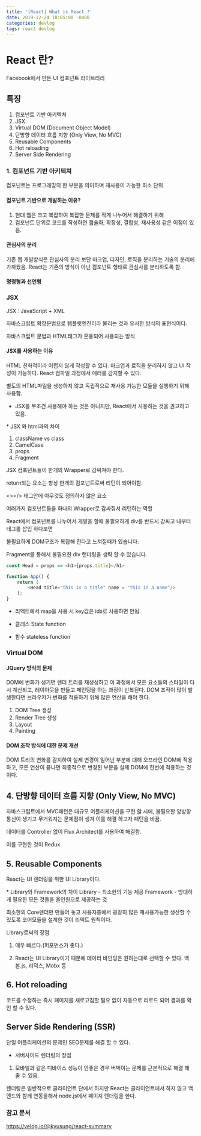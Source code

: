 ```yaml
---
title: '[React] What is React ?'
date: 2019-12-24 18:05:00 -0400
categories: devlog
tags: react devlog
---
```


# React 란?

Facebook에서 만든 UI 컴포넌트 라이브러리

## 특징

1. 컴포넌트 기반 아키텍쳐
2. JSX
3. Virtual DOM (Document Object Model)
4. 단방향 데이터 흐름 지향 (Only View, No MVC)
5. Reusable Components
6. Hot reloading
7. Server Side Rendering


### 1. 컴포넌트 기반 아키텍쳐

컴포넌트는 프로그래밍의 한 부분을 의미하며 재사용이 가능한 최소 단위

#### 컴포넌트 기반으로 개발하는 이유?

1. 현대 웹은 크고 복잡하여 복잡한 문제를 작게 나누어서 해결하기 위해
2. 컴포넌트 단위로 코드를 작성하면 캡슐화, 확장성, 결합성, 재사용성 같은 이점이 있음.

#### 관심사의 분리

기존 웹 개발방식은 관심사의 분리 보단 마크업, 디자인, 로직을 분리하는 기술의 분리에 가까웠음. React는 기존의 방식이 아닌 컴포넌트 형태로 관심사를 분리하도록 함.

#### 명령형과 선언형

### JSX

JSX : JavaScript + XML

자바스크립트 확장문법으로 템플릿엔진이라 불리는 것과 유사한 방식의 표현식이다. 

자바스크립트 문법과 HTML태그가 혼용되어 사용되는 방식

#### JSX를 사용하는 이유
HTML 친화적이라 어렵지 않게 작성할 수 있다. 마크업과 로직을 분리하지 않고 UI 작성이 가능하다. React 컴파일 과정에서 에러를 감지할 수 있다.

별도의 HTML파일을 생성하지 않고 독립적으로 재사용 가능한 모듈을 실행하기 위해 사용함.

- JSX를 무조건 사용해야 하는 것은 아니지만, React에서 사용하는 것을 권고하고 있음.

\* JSX 와 html과의 차이
1. className vs class 
2. CamelCase
3. props
4. Fragment 

JSX 컴포넌트들이 한개의 Wrapper로 감싸져야 한다.

return되는 요소는 항상 한개의 컴포넌트로써 리턴이 되어야함.

<></> 태그안에 아무것도 정의하지 않은 요소 

여러가지 컴포넌트들을 하나의 Wrapper로 감싸줘서 리턴하는 역할

React에서 컴포넌트를 나누어서 개발을 할때 불필요하게 div를 반드시 감싸고 내부터 태그를 삽입 하다보면 

불필요하게 DOM구조가 복잡해 진다고 느껴질때가 있습니다.

Fragment를 통해서 불필요한 div 랜더링을 생략 할 수 있습니다. 


```javascript
const Head = props => <h1>{props.title}</h1>

function App() {
    return (
        <Head title="this is a title" name = "this is a name"/>
    );
}
```


* 리액트에서 map을 사용 시 key값은 idx로 사용하면 안됨.

* 클래스
State function

* 함수
stateless function


### Virtual DOM

#### JQuery 방식의 문제

DOM에 변화가 생기면 렌더 트리를 재생성하고 이 과정에서 모든 요소들의 스타일이 다시 계산되고, 레이아웃을 만들고 페인팅을 하는 과정이 반복된다. DOM 조작이 많이 발생한다면 브라우저가 변화를 적용하기 위해 많은 연산을 해야 한다.

1. DOM Tree 생성
2. Render Tree 생성
3. Layout
4. Painting

#### DOM 조작 방식에 대한 문제 개선

DOM 트리의 변화를 감지하여 실제 변경이 일어난 부분에 대해 오프라인 DOM에 적용하고, 모든 연산이 끝나면 최종적으로 변경된 부분을 실제 DOM에 한번에 적용하는 것이다.


## 4. 단방향 데이터 흐름 지향 (Only View, No MVC)

자바스크립트에서 MVC패턴은 대규모 어플리케이션을 구현 핧 시에, 불필요한 양방향 통신이 생기고 무거워지는 문제점이 생겨 이를 해결 하고자 패턴을 바꿈. 

데이터를 Controller 없이 Flux Architect를 사용하여 해결함. 

이를 구현한 것이 Redux.


## 5. Reusable Components

React는 UI 렌더링을 위한 UI Library이다.

\* Library와 Framework의 차이
Library - 최소한의 기능 제공
Framework - 방대하게 필요한 모든 것들을 올인원으로 제공하는 것

최소한의 Core렌더만 만들어 놓고 사용자층에서 굉장히 많은 재사용가능한 생산할 수있도록 코어모듈을 설계한 것이 리액트 원칙이다.

Library로써의 장점
1. 매우 빠르다.(퍼포먼스가 좋다.)

2. React는 UI Library이기 때문에 데이터 바인딩은 원하는대로 선택할 수 있다.
백본.js, 리덕스, Mobx 등


## 6. Hot reloading
코드를 수정하는 즉시 페이지를 새로고침할 필요 없이 자동으로 리로드 되어 결과를 확인 할 수 있다.


## Server Side Rendering (SSR)
단일 어플리케이션의 문제인 SEO문제를 해결 할 수 있다.

* 서버사이드 렌더링의 장점
1. 모바일과 같은 디바이스 성능이 안좋은 경우 버벅이는 문제를 근본적으로 해결 해 줄 수 있음.

렌더링은 일반적으로 클라이언트 단에서 하지만 React는 클라이언트에서 하지 않고
백엔드와 함께 연동을해서 node.js에서 페이지 렌더링을 한다.

### 참고 문서

https://velog.io/@kyusung/react-summary
